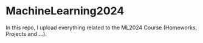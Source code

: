 # MachineLearning2024
In this repo, I upload everything related to the ML2024 Course (Homeworks, Projects and ...).
